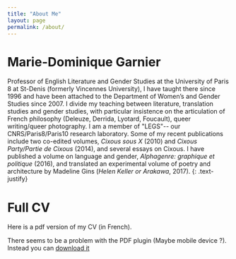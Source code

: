 ```yaml
---
title: "About Me"
layout: page
permalink: /about/
---
```


<!--![Marie Dominique Garnier](/images/profilePicMarido.jpg){: .align-right}-->

# Marie-Dominique Garnier

Professor of English Literature and Gender Studies at the University of Paris 8 at St-Denis (formerly Vincennes University), I have taught there since 1996 and have been attached to the Department of Women’s and Gender Studies since 2007. I divide my teaching between literature, translation studies and gender studies, with particular insistence on the articulation of French philosophy (Deleuze, Derrida, Lyotard, Foucault), queer writing/queer photography. I am a member of
"LEGS"-- our CNRS/Paris8/Paris10 research laboratory.
Some of my recent publications include two co-edited volumes,
*Cixous sous X* (2010) and *Cixous Party/Partie de Cixous* (2014), and several essays on Cixous. I have published a volume on language and gender, *Alphagenre: graphique et politique* (2016), and translated an experimental volume of poetry and architecture by Madeline Gins (*Helen Keller or Arakawa*, 2017).
{: .text-justify}

# Full CV

Here is a pdf version of my CV (in French).

<!-- <embed src="/pdf/CV2018.pdf" style="border: 1px solid powderblue; height: 100vh" type="application/pdf" width="100%" height="100vh" alt="CV Marie-Do"> -->

<object data="/pdf/CV2018.pdf" type="application/pdf" width="100%" height="800vh" alt="CV Marie-Dominique">
  <p>There seems to be a problem with the PDF plugin (Maybe mobile device ?).
  Instead you can <a href="/pdf/CV2018.pdf">download it</a></p>
</object>

<!--If the browser cannot display the file, you can also [download it](/pdf/CV2018.pdf)-->
